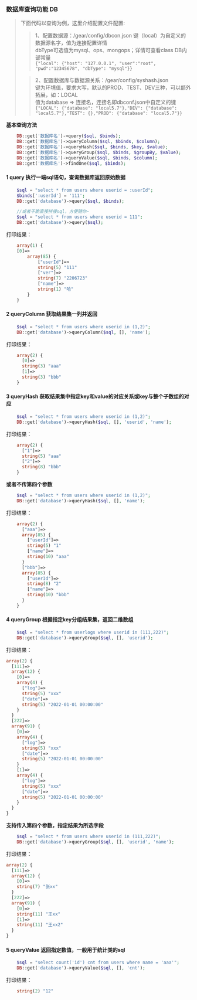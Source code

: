 ###  数据库查询功能 DB
> 下面代码以查询为例，这里介绍配置文件配置:
>> 1、配置数据源：/gear/config/dbcon.json 键（local）为自定义的数据源名字，值为连接配置详情 <br/>
>> dbType可选值为mysql、ops、mongops；详情可查看class DB内部常量<br/>
>> ```{"local": {"host": "127.0.0.1", "user":"root", "pwd":"12345678", "dbType": "mysql"}}```
>
>> 2、配置数据库与数据源关系：/gear/config/syshash.json <br/>
>> 键为环境值，要求大写，默认的PROD、TEST、DEV三种，可以额外拓展，如：LOCAL<br/>
>> 值为database => 连接名，连接名即dbconf.json中自定义的键 <br/>
>> ```{"LOCAL": {"database": "local5.7"},"DEV": {"database": "local5.7"},"TEST": {},"PROD": {"database": "local5.7"}}```

**基本查询方法**
```php
    DB::get('数据库名')->query($sql, $binds);
    DB::get('数据库名')->queryColumn($sql, $binds, $column);
    DB::get('数据库名')->queryHash($sql, $binds, $key, $value);
    DB::get('数据库名')->queryGroup($sql, $binds, $groupBy, $value);
    DB::get('数据库名')->queryValue($sql, $binds, $column);
    DB::get('数据库名')->findOne($sql, $binds);
```
#### 1 query 执行一端sql语句，查询数据库返回原始数据
```php
    $sql = "select * from users where userid = :userId";
    $binds[':userId'] = '111';
    DB::get('database')->query($sql, $binds);

    //或者干脆直接拼接sql，方便随你~
    $sql = "select * from users where userid = 111";
    DB::get('database')->query($sql);
````
打印结果：
```php
    array(1) {
    [0]=>
        array(85) {
            ["userId"]=>
            string(5) "111"
            ["ver"]=>
            string(7) "2206723"
            ["name"]=>
            string(1) "哈"
        }
    }
```
#### 2 queryColumn 获取结果集一列并返回
```php
    $sql = "select * from users where userid in (1,2)";
    DB::get('database')->queryColumn($sql, [], 'name');
```
打印结果：
```php
    array(2) {
      [0]=>
      string(3) "aaa"
      [1]=>
      string(3) "bbb"
    }
```
#### 3 queryHash 获取结果集中指定key和value的对应关系或key与整个子数组的对应
```php
    $sql = "select * from users where userid in (1,2)";
    DB::get('database')->queryHash($sql, [], 'userid', 'name');
```
打印结果：
```php
    array(2) {
      ["1"]=>
      string(5) "aaa"
      ["2"]=>
      string(8) "bbb"
    }
```
**或者不传第四个参数**
```php
    $sql = "select * from users where userid in (1,2)";
    DB::get('database')->queryHash($sql, [], 'name');
```
打印结果：
```php
    array(2) {
      ["aaa"]=>
      array(85) {
        ["userId"]=>
        string(5) "1"
        ["name"]=>
        string(10) "aaa"
      }
      ["bbb"]=>
      array(85) {
        ["userId"]=>
        string(8) "2"
        ["name"]=>
        string(10) "bbb"
      }
    }
```
#### 4 queryGroup 根据指定key分组结果集，返回二维数组
```php
    $sql = "select * from userlogs where userid in (111,222)";
    DB::get('database')->queryGroup($sql, [], 'userid');
```
打印结果：
```php
array(2) {
  [111]=>
  array(12) {
    [0]=>
    array(4) {
      ["log"]=>
      string(5) "xxx"
      ["date"]=>
      string(5) "2022-01-01 00:00:00"
    }
  }
  [222]=>
  array(91) {
    [0]=>
    array(4) {
      ["log"]=>
      string(5) "xxx"
      ["date"]=>
      string(5) "2022-01-01 00:00:00"
    }
    [1]=>
    array(4) {
      ["log"]=>
      string(5) "xxx"
      ["date"]=>
      string(5) "2022-01-01 00:00:00"
    }
  }
}
```
**支持传入第四个参数，指定结果为所选字段**
```php
    $sql = "select * from users where userid in (111,222)";
    DB::get('database')->queryGroup($sql, [], 'userid', 'name');
```
打印结果：
```php
array(2) {
  [111]=>
  array(12) {
    [0]=>
    string(7) "张xx"
  }
  [222]=>
  array(91) {
    [0]=>
    string(11) "王xx"
    [1]=>
    string(11) "王xx2"
  }
}
```
#### 5 queryValue 返回指定数值，一般用于统计类的sql
```php
    $sql = "select count('id') cnt from users where name = 'aaa'";
    DB::get('database')->queryValue($sql, [], 'cnt');
```
打印结果：
```php
    string(2) "12"
```